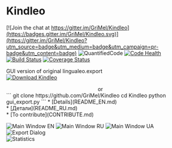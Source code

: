 Kindleo
================

[![Join the chat at https://gitter.im/GriMel/Kindleo](https://badges.gitter.im/GriMel/Kindleo.svg)](https://gitter.im/GriMel/Kindleo?utm_source=badge&utm_medium=badge&utm_campaign=pr-badge&utm_content=badge)
![QuantifiedCode](https://www.quantifiedcode.com/api/v1/project/eb76e321b5cf49be89e770ce34a0bfb7/badge.svg)
[![Code Health](https://landscape.io/github/GriMel/Kindleo/master/landscape.svg?style=flat)](https://landscape.io/github/GriMel/Kindleo/master)
[![Build Status](https://travis-ci.org/GriMel/Kindleo.svg?branch=master)](https://travis-ci.org/GriMel/Kindleo)
[![Coverage Status](https://coveralls.io/repos/github/GriMel/Kindleo/badge.svg?branch=master)](https://coveralls.io/github/GriMel/Kindleo?branch=master)
<br>

GUI version of original lingualeo.export<br>
[![Download Kindleo](https://a.fsdn.com/con/app/sf-download-button)](http://sourceforge.net/projects/kindleo/files/latest/download/)<br>
<center>or</center>
```
git clone https://github.com/GriMel/Kindleo
cd Kindleo
python gui_export.py
```
* [Details](README_EN.md)<br>
* [Детали](README_RU.md)<br>
* [To contribute](CONTRIBUTE.md)<br>

![Main Window EN](/screenshots/win1.png?raw=true "Main Window EN")
![Main Window RU](/screenshots/win5.png?raw=true "Main Window UA")
![Main Window UA](/screenshots/win6.png?raw=true "Main Window UA")<br>
![Export Dialog](/screenshots/win3.png?raw=true "Main Window")<br>
![Statistics](/screenshots/win4.png?raw=true "Main Window")<br>
